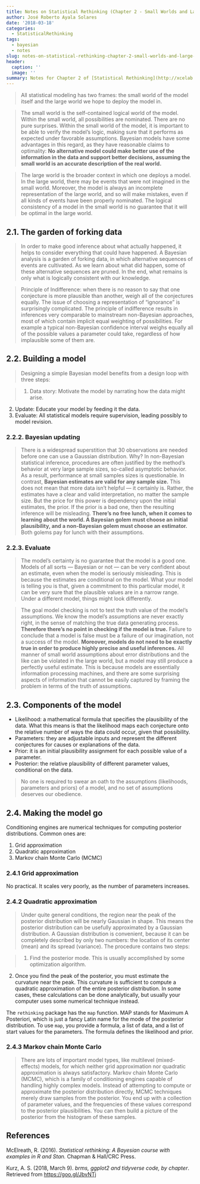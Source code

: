 ```yaml
---
title: Notes on Statistical Rethinking (Chapter 2 - Small Worlds and Large Worlds)
author: José Roberto Ayala Solares
date: '2018-03-18'
categories:
  - StatisticalRethinking
tags:
  - bayesian
  - notes
slug: notes-on-statistical-rethinking-chapter-2-small-worlds-and-large-worlds
header:
  caption: ''
  image: ''
summary: Notes for Chapter 2 of [Statistical Rethinking](http://xcelab.net/rm/statistical-rethinking/)
---
```


> All statistical modeling has two frames: the small world of the model itself and the large world we hope to deploy the model in.

> The small world is the self-contained logical world of the model. Within the small world, all possibilities are nominated. There are no pure surprises. Within the small world of the model, it is important to be able to verify the model’s logic, making sure that it performs as expected under favorable assumptions. Bayesian models have some advantages in this regard, as they have reasonable claims to optimality: **No alternative model could make better use of the information in the data and support better decisions, assuming the small world is an accurate description of the real world.**

> The large world is the broader context in which one deploys a model. In the large world, there may be events that were not imagined in the small world. Moreover, the model is always an incomplete representation of the large world, and so will make mistakes, even if all kinds of events have been properly nominated. The logical consistency of a model in the small world is no guarantee that it will be optimal in the large world.

## 2.1. The garden of forking data
> In order to make good inference about what actually happened, it helps to consider everything that could have happened. A Bayesian analysis is a garden of forking data, in which alternative sequences of events are cultivated. As we learn about what did happen, some of these alternative sequences are pruned. In the end, what remains is only what is logically consistent with our knowledge.

> Principle of Indifference: when there is no reason to say that one conjecture is more plausible than another, weigh all of the conjectures equally. The issue of choosing a representation of “ignorance” is surprisingly complicated. The principle of indifference results in inferences very comparable to mainstream non-Bayesian approaches, most of which contain implicit equal weighting of possibilities. For example a typical non-Bayesian confidence interval weighs equally all of the possible values a parameter could take, regardless of how implausible some of them are.

## 2.2. Building a model
> Designing a simple Bayesian model benefits from a design loop with three steps:

> 1. Data story: Motivate the model by narrating how the data might arise.
2. Update: Educate your model by feeding it the data.
3. Evaluate: All statistical models require supervision, leading possibly to model revision.

### 2.2.2. Bayesian updating
> There is a widespread superstition that 30 observations are needed before one can use a Gaussian distribution. Why? In non-Bayesian statistical inference, procedures are often justified by the method’s behavior at very large sample sizes, so-called asymptotic behavior. As a result, performance at small samples sizes is questionable. In contrast, **Bayesian estimates are valid for any sample size.** This does not mean that more data isn’t helpful — it certainly is. Rather, the estimates have a clear and valid interpretation, no matter the sample size. But the price for this power is dependency upon the initial estimates, the prior. If the prior is a bad one, then the resulting inference will be misleading. **There’s no free lunch, when it comes to learning about the world. A Bayesian golem must choose an initial plausibility, and a non-Bayesian golem must choose an estimator.** Both golems pay for lunch with their assumptions.

### 2.2.3. Evaluate
> The model’s certainty is no guarantee that the model is a good one. Models of all sorts — Bayesian or
not — can be very confident about an estimate, even when the model is seriously misleading.
This is because the estimates are conditional on the model. What your model is telling you
is that, given a commitment to this particular model, it can be very sure that the plausible
values are in a narrow range. Under a different model, things might look differently.

> The goal model checking is not to test the truth value of the model’s assumptions. We know the model’s assumptions are never exactly right, in the sense of matching the true data generating process. **Therefore there’s no point in checking if the model is true.** Failure to conclude that a model is false must be a failure of our imagination, not a success of the model. **Moreover, models do not need to be exactly true in order to produce highly precise and useful inferences.** All manner of small world assumptions about error distributions and the like can be violated in the large world, but a model may still produce a perfectly useful estimate. This is because models are essentially information processing machines, and there are some surprising aspects of information that cannot be easily captured by framing the problem in terms of the truth of assumptions.

## 2.3. Components of the model
* Likelihood: a mathematical formula that specifies the plausibility of the data. What this means is that the likelihood maps each conjecture onto the relative number of ways the data could occur, given that possibility.
* Parameters: they are adjustable inputs and represent the different conjectures for causes or explanations of the data.
* Prior: it is an initial plausibility assignment for each possible value of a parameter.
* Posterior: the relative plausibility of different parameter values, conditional on the data.

> No one is required to swear an oath to the assumptions (likelihoods, parameters and priors) of a model, and no set of assumptions deserves our obedience.

## 2.4. Making the model go
Conditioning engines are numerical techniques for computing posterior distributions. Common ones are:

1. Grid approximation
2. Quadratic approximation
3. Markov chain Monte Carlo (MCMC)

### 2.4.1 Grid approximation
No practical. It scales very poorly, as the number of parameters increases.

### 2.4.2 Quadratic approximation
> Under quite general conditions, the region near the peak of the posterior distribution will be nearly Gaussian in shape. This means the posterior distribution can be usefully approximated by a Gaussian distribution. A Gaussian distribution is convenient, because it can be completely described by only two numbers: the location of its center (mean) and its spread (variance). The procedure contains two steps:

> 1. Find the posterior mode. This is usually accomplished by some optimization algorithm.
2. Once you find the peak of the posterior, you must estimate the curvature near the
peak. This curvature is sufficient to compute a quadratic approximation of the
entire posterior distribution. In some cases, these calculations can be done analytically,
but usually your computer uses some numerical technique instead.

The `rethinking` package has the `map` function. MAP stands for Maximum A Posteriori, which is just a fancy Latin name for the mode of the posterior distribution. To use `map`, you provide a formula, a list of data, and a list of start values for the parameters. The formula defines the likelihood and prior.

### 2.4.3 Markov chain Monte Carlo
> There are lots of important model types, like multilevel (mixed-effects) models, for which neither grid approximation nor quadratic approximation is always satisfactory. Markov chain Monte Carlo (MCMC), which is a family of conditioning engines capable of handling highly complex models. Instead of attempting to compute or approximate the posterior distribution directly, MCMC techniques merely draw samples from the posterior. You end up with a collection of parameter values, and the frequencies of these values correspond to the posterior plausibilities. You can then build a picture of the posterior from the histogram of these samples.

## References
McElreath, R. (2016). *Statistical rethinking: A Bayesian course with examples in R and Stan.* Chapman & Hall/CRC Press.

Kurz, A. S. (2018, March 9). *brms, ggplot2 and tidyverse code, by chapter*. Retrieved from https://goo.gl/JbvNTj
